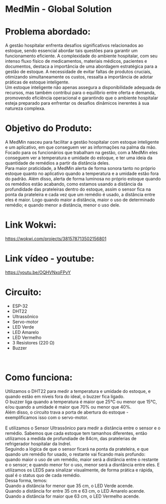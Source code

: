 # MedMin - Global Solution <br>

# Problema abordado: <br>
A gestão hospitalar enfrenta desafios significativos relacionados ao estoque, sendo essencial abordar tais questões para garantir um funcionamento eficiente. A complexidade do ambiente hospitalar, com seu intenso fluxo físico de medicamentos, materiais médicos, pacientes e documentos, destaca a importância de uma abordagem estratégica para a gestão de estoque. A necessidade de evitar faltas de produtos cruciais, otimizando simultaneamente os custos, ressalta a importância de adotar práticas de estoque inteligente.  <br>
Um estoque inteligente não apenas assegura a disponibilidade adequada de recursos, mas também contribui para o equilíbrio entre oferta e demanda, promovendo eficiência operacional e garantindo que o ambiente hospitalar esteja preparado para enfrentar os desafios dinâmicos inerentes à sua natureza complexa. <br>

# Objetivo do Produto: <br>
A MedMin nasceu para facilitar a gestão hospitalar com estoque inteligente e um aplicativo, em que conseguem ver as informações na palma da mão. Focado para os funcionários que trabalham na gestão, com a MedMin eles conseguem ver a temperatura e umidade do estoque, e ter uma ideia da quantidade de remédios a partir da distância deles.  <br>
Para maior praticidade, a MedMin alerta de forma sonora tanto no próprio estoque quanto no aplicativo quando a temperatura e a umidade estão fora do padrão. Além disso, alerta de forma luminosa no próprio estoque quando os remédios estão acabando, como estamos usando a distância da profundidade das prateleiras dentro do estoque, assim o sensor fica na ponta da prateleira e cada vez que um remédio é usado, a distância entre eles é maior. Logo quando maior a distância, maior o uso de determinado remédio; e quando menor a distância, menor o uso dele. <br>

# Link Wokwi:
https://wokwi.com/projects/381578713502156801
<br>

# Link vídeo - youtube:
https://youtu.be/OQHVNxoFPvY
<br>

# Circuito:
- ESP-32
- DHT22
- Ultrassônico
- Servo-motor
- LED Verde
- LED Amarelo
- LED Vermelho
- 3 Resistores (220 Ω)
- Buzzer
<br>

# Como funciona:
Utilizamos o DHT22 para medir a temperatura e umidade do estoque, e quando estão em níveis fora do ideal, o buzzer fica ligado.
<br> O buzzer liga quando a temperatura é maior que 25°C ou menor que 15°C, e/ou quando a umidade é maior que 70% ou menor que 40%.
<br> Além disso, o circuito trava a porta de abertura do estoque - exemplificamos isso com o servo-motor.
<br> <br>
E utilizamos o Sensor Ultrassônico para medir a distância entre o sensor e o remédio. Sabemos que cada estoque tem tamanhos diferentes, então utilizamos a medida de profundiade de 84cm, das pratelerias de refrigerador hospitalar da Indrel.
<br> Seguindo a lógica de que o sensor ficará na ponta da prateleira, e que quando um remédio for usado, o restante vai ficando mais profundo: quando maior o uso de um remédio, maior será a distância entre o restante e o sensor; e quando menor for o uso, menor será a disntância entre eles. E utilizamos os LEDS para sinalizar visualmente, de forma prática e rápida, qual é o status quo de cada remédio.<br>
Dessa forma, temos: 
<br> Quando a distância for menor que 35 cm, o LED Verde acende. 
<br> Quando a distância for entre 35 cm e 63 cm, o LED Amarelo acende.
<br> Quando a distância for maior que 63 cm, o LED Vermelho acende.
